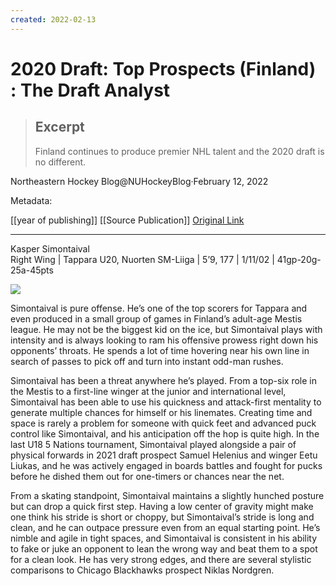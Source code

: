 ```yaml
---
created: 2022-02-13
---
```


# 2020 Draft: Top Prospects (Finland) : The Draft Analyst

> ## Excerpt
> Finland continues to produce premier NHL talent and the 2020 draft is no different.

Northeastern Hockey Blog@NUHockeyBlog·February 12, 2022

Metadata: 

[[year of publishing]]
[[Source Publication]]
[Original Link](https://www.thedraftanalyst.com/2020-nhl-draft/2020-draft-top-prospects-finland/)

---
Kasper Simontaival  
Right Wing | Tappara U20, Nuorten SM-Liiga | 5’9, 177 | 1/11/02 | 41gp-20g-25a-45pts

![](https://www.thedraftanalyst.com/wp-content/uploads/2020/02/DoRn6YyWsAEYPlK-1030x687.jpeg)

Simontaival is pure offense. He’s one of the top scorers for Tappara and even produced in a small group of games in Finland’s adult-age Mestis league. He may not be the biggest kid on the ice, but Simontaival plays with intensity and is always looking to ram his offensive prowess right down his opponents’ throats. He spends a lot of time hovering near his own line in search of passes to pick off and turn into instant odd-man rushes.

Simontaival has been a threat anywhere he’s played. From a top-six role in the Mestis to a first-line winger at the junior and international level, Simontaival has been able to use his quickness and attack-first mentality to generate multiple chances for himself or his linemates. Creating time and space is rarely a problem for someone with quick feet and advanced puck control like Simontaival, and his anticipation off the hop is quite high. In the last U18 5 Nations tournament, Simontaival played alongside a pair of physical forwards in 2021 draft prospect Samuel Helenius and winger Eetu Liukas, and he was actively engaged in boards battles and fought for pucks before he dished them out for one-timers or chances near the net.

From a skating standpoint, Simontaival maintains a slightly hunched posture but can drop a quick first step. Having a low center of gravity might make one think his stride is short or choppy, but Simontaival’s stride is long and clean, and he can outpace pressure even from an equal starting point. He’s nimble and agile in tight spaces, and Simontaival is consistent in his ability to fake or juke an opponent to lean the wrong way and beat them to a spot for a clean look. He has very strong edges, and there are several stylistic comparisons to Chicago Blackhawks prospect Niklas Nordgren.
